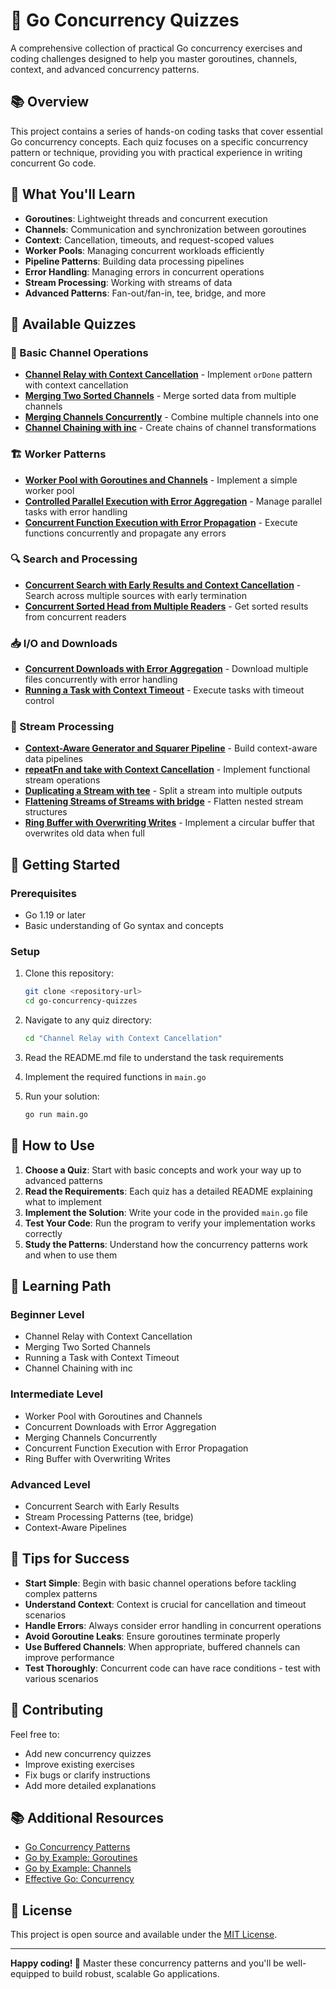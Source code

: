 # 🚀 Go Concurrency Quizzes

A comprehensive collection of practical Go concurrency exercises and coding challenges designed to help you master goroutines, channels, context, and advanced concurrency patterns.

## 📚 Overview

This project contains a series of hands-on coding tasks that cover essential Go concurrency concepts. Each quiz focuses on a specific concurrency pattern or technique, providing you with practical experience in writing concurrent Go code.

## 🎯 What You'll Learn

- **Goroutines**: Lightweight threads and concurrent execution
- **Channels**: Communication and synchronization between goroutines
- **Context**: Cancellation, timeouts, and request-scoped values
- **Worker Pools**: Managing concurrent workloads efficiently
- **Pipeline Patterns**: Building data processing pipelines
- **Error Handling**: Managing errors in concurrent operations
- **Stream Processing**: Working with streams of data
- **Advanced Patterns**: Fan-out/fan-in, tee, bridge, and more

## 📁 Available Quizzes

### 🔄 Basic Channel Operations

- **[Channel Relay with Context Cancellation](Channel%20Relay%20with%20Context%20Cancellation/)** - Implement `orDone` pattern with context cancellation
- **[Merging Two Sorted Channels](Merging%20Two%20Sorted%20Channels/)** - Merge sorted data from multiple channels
- **[Merging Channels Concurrently](Merging%20Channels%20Concurrently/)** - Combine multiple channels into one
- **[Channel Chaining with inc](Channel%20Chaining%20with%20inc/)** - Create chains of channel transformations

### 🏗️ Worker Patterns

- **[Worker Pool with Goroutines and Channels](Worker%20Pool%20with%20Goroutines%20and%20Channels/)** - Implement a simple worker pool
- **[Controlled Parallel Execution with Error Aggregation](Controlled%20Parallel%20Execution%20with%20Error%20Aggregation/)** - Manage parallel tasks with error handling
- **[Concurrent Function Execution with Error Propagation](Concurrent%20Function%20Execution%20with%20Error%20Propagation/)** - Execute functions concurrently and propagate any errors

### 🔍 Search and Processing

- **[Concurrent Search with Early Results and Context Cancellation](Concurrent%20Search%20with%20Early%20Results%20and%20Context%20Cancellation/)** - Search across multiple sources with early termination
- **[Concurrent Sorted Head from Multiple Readers](Concurrent%20Sorted%20Head%20from%20Multiple%20Readers/)** - Get sorted results from concurrent readers

### 📥 I/O and Downloads

- **[Concurrent Downloads with Error Aggregation](Concurrent%20Downloads%20with%20Error%20Aggregation/)** - Download multiple files concurrently with error handling
- **[Running a Task with Context Timeout](Running%20a%20Task%20with%20Context%20Timeout/)** - Execute tasks with timeout control

### 🔄 Stream Processing

- **[Context-Aware Generator and Squarer Pipeline](Context-Aware%20Generator%20and%20Squarer%20Pipeline/)** - Build context-aware data pipelines
- **[repeatFn and take with Context Cancellation](repeatFn%20and%20take%20with%20Context%20Cancellation/)** - Implement functional stream operations
- **[Duplicating a Stream with tee](Duplicating%20a%20Stream%20with%20tee/)** - Split a stream into multiple outputs
- **[Flattening Streams of Streams with bridge](Flattening%20Streams%20of%20Streams%20with%20bridge/)** - Flatten nested stream structures
- **[Ring Buffer with Overwriting Writes](Ring%20Buffer%20with%20Overwriting%20Writes/)** - Implement a circular buffer that overwrites old data when full

## 🚀 Getting Started

### Prerequisites

- Go 1.19 or later
- Basic understanding of Go syntax and concepts

### Setup

1. Clone this repository:

   ```bash
   git clone <repository-url>
   cd go-concurrency-quizzes
   ```

2. Navigate to any quiz directory:

   ```bash
   cd "Channel Relay with Context Cancellation"
   ```

3. Read the README.md file to understand the task requirements

4. Implement the required functions in `main.go`

5. Run your solution:
   ```bash
   go run main.go
   ```

## 🎯 How to Use

1. **Choose a Quiz**: Start with basic concepts and work your way up to advanced patterns
2. **Read the Requirements**: Each quiz has a detailed README explaining what to implement
3. **Implement the Solution**: Write your code in the provided `main.go` file
4. **Test Your Code**: Run the program to verify your implementation works correctly
5. **Study the Patterns**: Understand how the concurrency patterns work and when to use them

## 📖 Learning Path

### Beginner Level

- Channel Relay with Context Cancellation
- Merging Two Sorted Channels
- Running a Task with Context Timeout
- Channel Chaining with inc

### Intermediate Level

- Worker Pool with Goroutines and Channels
- Concurrent Downloads with Error Aggregation
- Merging Channels Concurrently
- Concurrent Function Execution with Error Propagation
- Ring Buffer with Overwriting Writes

### Advanced Level

- Concurrent Search with Early Results
- Stream Processing Patterns (tee, bridge)
- Context-Aware Pipelines

## 🔧 Tips for Success

- **Start Simple**: Begin with basic channel operations before tackling complex patterns
- **Understand Context**: Context is crucial for cancellation and timeout scenarios
- **Handle Errors**: Always consider error handling in concurrent operations
- **Avoid Goroutine Leaks**: Ensure goroutines terminate properly
- **Use Buffered Channels**: When appropriate, buffered channels can improve performance
- **Test Thoroughly**: Concurrent code can have race conditions - test with various scenarios

## 🤝 Contributing

Feel free to:

- Add new concurrency quizzes
- Improve existing exercises
- Fix bugs or clarify instructions
- Add more detailed explanations

## 📚 Additional Resources

- [Go Concurrency Patterns](https://go.dev/blog/pipelines)
- [Go by Example: Goroutines](https://gobyexample.com/goroutines)
- [Go by Example: Channels](https://gobyexample.com/channels)
- [Effective Go: Concurrency](https://go.dev/doc/effective_go#concurrency)

## 📄 License

This project is open source and available under the [MIT License](LICENSE).

---

**Happy coding! 🎉** Master these concurrency patterns and you'll be well-equipped to build robust, scalable Go applications.
